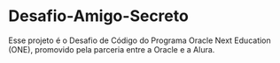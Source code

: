 # Desafio-Amigo-Secreto
 Esse projeto é o Desafio de Código do Programa Oracle Next Education (ONE), promovido pela parceria entre a Oracle e a Alura.
